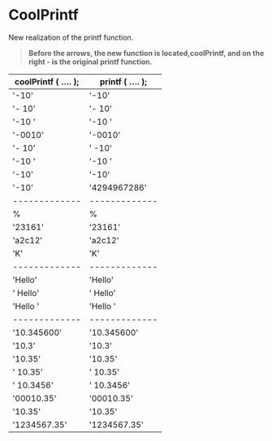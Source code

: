 # CoolPrintf
New realization of the printf function.

>**Before the arrows, the new function is located,coolPrintf,
and on the right - is the original printf function.**


coolPrintf ( …. );  | printf ( …. );
------------- | -------------
'-10'         |'-10'
'-  10'       |'-  10'
'-10  '       |'-10  '
'-0010'       |'-0010'
'-  10'       |'  -10'
'-10  '       |'-10  '
'-10'         |'-10'
'-10'         |'4294967286'
------------- | -------------
%             |%          
'23161'       |'23161'   
'a2c12'       |'a2c12' 
'K'           |'K'      
------------- | -------------
'Hello'       |'Hello'     
'     Hello'  |'     Hello' 
'Hello     '  |'Hello     ' 
------------- | -------------
'10.345600'   |'10.345600'  
'10.3'        |'10.3'    
'10.35'       |'10.35'    
'   10.35'    |'   10.35'  
' 10.3456'    |' 10.3456'  
'00010.35'    |'00010.35'  
'10.35'       |'10.35'    
'1234567.35'  |'1234567.35' 
